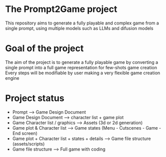# The Prompt2Game project
This repository aims to generate a fully playable and complex game from a single prompt, using multiple models such as LLMs and difusion models

# Goal of the project
The aim of the project is to generate a fully playable game by converting a single prompt into a full game representation for few-shots game creation
Every steps will be modifiable by user making a very flexible game creation engine

# Project status
- Prompt --> Game Design Document 
- Game Design Document --> character list + game plot
- Game Character list / graphics --> Assets (3d or 2d generation)
- Game plot & Character list --> Game states (Menu - Cutscenes - Game - End screen)
- Game plot + Character list + states + details --> Game file structure (assets/scripts)
- Game file structure --> Full game with coding
